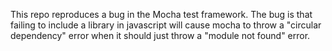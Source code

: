 This repo reproduces a bug in the Mocha test framework.
The bug is that failing to include a library in javascript will cause mocha to throw a "circular dependency" error when it should just throw a "module not found" error.
